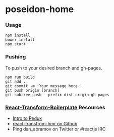 poseidon-home
=====================

### Usage

```
npm install
bower install
npm start
```


### Pushing

To push to your desired branch and gh-pages.

```
npm run build
git add .
git commit -m 'Your message here.'
git push origin [branch]
git subtree push --prefix dist origin gh-pages
```

### [React-Transform-Boilerplate](https://github.com/gaearon/react-transform-boilerplate) Resources

* [Intro to Redux](https://www.youtube.com/watch?v=xsSnOQynTHs)
* [react-transfrom-hmr on Github](https://github.com/gaearon/react-transform-hmr)
* Ping dan_abramov on Twitter or #reactjs IRC
